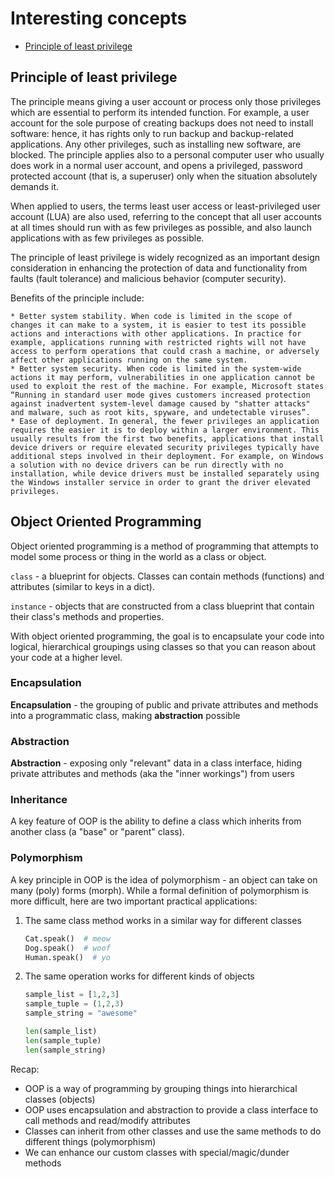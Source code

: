 # Interesting concepts

-   [Principle of least privilege](bear://x-callback-url/open-note?id=ACE8680D-7057-49D5-A6C1-585DA341BD33-521-00003F500D1F4800&header=Principle%20of%20least%20privilege)

## Principle of least privilege

The principle means giving a user account or process only those privileges which are essential to perform its intended function. For example, a user account for the sole purpose of creating backups does not need to install software: hence, it has rights only to run backup and backup-related applications. Any other privileges, such as installing new software, are blocked. The principle applies also to a personal computer user who usually does work in a normal user account, and opens a privileged, password protected account (that is, a superuser) only when the situation absolutely demands it.

When applied to users, the terms least user access or least-privileged user account (LUA) are also used, referring to the concept that all user accounts at all times should run with as few privileges as possible, and also launch applications with as few privileges as possible.

The principle of least privilege is widely recognized as an important design consideration in enhancing the protection of data and functionality from faults (fault tolerance) and malicious behavior (computer security).

Benefits of the principle include:

    * Better system stability. When code is limited in the scope of changes it can make to a system, it is easier to test its possible actions and interactions with other applications. In practice for example, applications running with restricted rights will not have access to perform operations that could crash a machine, or adversely affect other applications running on the same system.
    * Better system security. When code is limited in the system-wide actions it may perform, vulnerabilities in one application cannot be used to exploit the rest of the machine. For example, Microsoft states “Running in standard user mode gives customers increased protection against inadvertent system-level damage caused by "shatter attacks" and malware, such as root kits, spyware, and undetectable viruses”.
    * Ease of deployment. In general, the fewer privileges an application requires the easier it is to deploy within a larger environment. This usually results from the first two benefits, applications that install device drivers or require elevated security privileges typically have additional steps involved in their deployment. For example, on Windows a solution with no device drivers can be run directly with no installation, while device drivers must be installed separately using the Windows installer service in order to grant the driver elevated privileges.

## Object Oriented Programming

Object oriented programming is a method of programming that attempts to model some process or thing in the world as a class or object.

`class` - a blueprint for objects. Classes can contain methods (functions) and attributes (similar to keys in a dict).

`instance` - objects that are constructed from a class blueprint that contain their class's methods and properties.

With object oriented programming, the goal is to encapsulate your code into logical, hierarchical groupings using classes so that you can reason about your code at a higher level.

### Encapsulation

**Encapsulation** - the grouping of public and private attributes and methods into a programmatic class, making **abstraction** possible

### Abstraction

**Abstraction** - exposing only "relevant" data in a class interface, hiding private attributes and methods (aka the "inner workings") from users

### Inheritance

A key feature of OOP is the ability to define a class which inherits from another class (a "base" or "parent" class).

### Polymorphism

A key principle in OOP is the idea of polymorphism - an object can take on many (poly) forms (morph).
While a formal definition of polymorphism is more difficult, here are two important practical applications:

1.  The same class method works in a similar way for different classes
    ```py
    Cat.speak()  # meow
    Dog.speak()  # woof
    Human.speak()  # yo
    ```
2.  The same operation works for different kinds of objects

    ```py
    sample_list = [1,2,3]
    sample_tuple = (1,2,3)
    sample_string = "awesome"

    len(sample_list)
    len(sample_tuple)
    len(sample_string)
    ```

Recap:

-   OOP is a way of programming by grouping things into hierarchical classes (objects)
-   OOP uses encapsulation and abstraction to provide a class interface to call methods and read/modify attributes
-   Classes can inherit from other classes and use the same methods to do different things (polymorphism)
-   We can enhance our custom classes with special/magic/dunder methods
